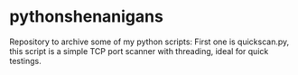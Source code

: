 # pythonshenanigans
Repository to archive some of my python scripts:
First one is quickscan.py, this script is a simple TCP port scanner with threading, ideal for quick testings.
